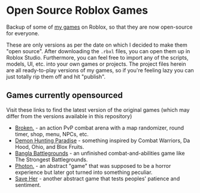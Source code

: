 # Open Source Roblox Games
Backup of some of [my games](https://www.roblox.com/groups/17296061/D-MUKTO#!/about) on Roblox, so that they are now open-source for everyone.

These are only versions as per the date on which I decided to make them "open source". After downloading the `.rbxl` files, you can open them up in Roblox Studio. Furthermore, you can feel free to import any of the scripts, models, UI, etc. into your own games or projects. The project files herein are all ready-to-play versions of my games, so if you're feeling lazy you can just totally rip them off and hit "publish".

## Games currently opensourced
Visit these links to find the latest version of the original games (which may differ from the versions available in this repository)
- [Broken.](https://www.roblox.com/games/18129807606/Broken) - an action PvP combat arena with a map randomizer, round timer, shop, menu, NPCs, etc.
- [Demon Hunting Paradise](https://www.roblox.com/games/18375390394/Demon-Hunting-Paradise) - something inspired by Combat Warriors, Da Hood, Ohio, and Blox Fruits.
- [Bangla Battlegrounds](https://www.roblox.com/games/18321177918/Bangla-Battlegrounds) - an unfinished combat-and-abilities game like The Strongest Battlegrounds.
- [Photon.](https://www.roblox.com/games/18305682277/Photon) - an abstract "game" that was supposed to be a horror experience but later got turned into something peculiar.
- [Save Her](https://www.roblox.com/games/18535230648/Save-Her) - another abstract game that tests peoples' patience and sentiment.
